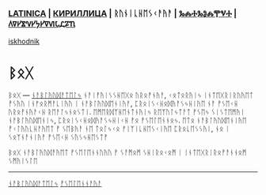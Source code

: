 ### [LATINICA](../Latn/Bog.md) | [КИРИЛЛИЦА](../Cyrl/Бог.md) | ᚱᚢᚾᛁᚳᚺᛖᛊᚲᚨᚤᚨ | [ⰃⰎⰀⰃⰑⰎⰉⰜⰀ](../Glag/Ⰱⱁⰳ.md) | [𐍓𐍠𐍔𐍮𐍝𐍔𐍟𐍔𐍠𐍜𐍡𐍚𐍐𐍴](../Perm/𐍑𐍞𐍒.md)
[iskhodnik](./KNIGA/Bog.md)

#  ᛒᛟᚷ

ᛒᛟᚷ — [ᚾᚨᛒᛚᚤᚢᛞᚨᛏᛖᛚᛃ](ᚾᚨᛒᛚᚤᚢᛞᚨᛏᛖᛚᛃ.md) ᚾᚨᛁᚡᚤᛁᛊᛊᚺᛖᚷᛟ ᚢᚱᛟᚡᚾᚤᚨ, ᚲᛟᛏᛟᚱᚤᛁᛃ ᛁᚾᛏᛖᚷᚱᛁᚱᚢᚤᛖᛏ ᚡᛊᚤᚢ ᛁᚾᚠᛟᚱᛗᚨᚳᛁᚤᚢ ᛁ ᚾᚨᛒᛚᚤᚢᛞᛖᚾᛁᚤᚨ, ᛈᚱᛟᛁᛊᚲᚺᛟᛞᚤᚨᛊᛃᚺᛁᚤᛖ ᚾᚨ ᚡᛊᛖᚲᚺ ᚢᚱᛟᚡᚾᚤᚨᚲᚺ ᚱᛖᚨᛚᛃᚾᛟᛊᛏᛁ. ᛖᛗᛖᚱᛞᛉᚺᛖᚾᛏᚾᚤᛁᛃ ᚱᛖᛉᚢᛚᛃᛏᚨᛏ ᚡᛊᛖᛃ ᛊᛁᛊᛏᛖᛗᚤᛁ ᚾᚨᛒᛚᚤᚢᛞᛖᚾᛁᛃ, ᛈᚱᛟᛁᛊᚲᚺᛟᛞᚤᚨᛊᛃᚺᛁᚲᚺ ᚡᛟ ᚡᛊᛖᛚᛖᚾᚾᛟᛃ. ᛖᛏᛟ ᚾᚨᛒᛚᚤᚢᛞᛖᚾᛁᚤᛖ ᚡᚲᛚᚤᚢᚳᚺᚨᚤᛖᛏ ᚡ ᛊᛖᛒᚤᚨ ᚾᛖ ᛏᛟᛚᛃᚲᛟ ᚠᛁᛉᛁᚳᚺᛖᛊᚲᛁᚤᛖ ᛈᚱᛟᚳᛖᛊᛊᚤᛁ, ᚾᛟ ᛁ ᛊᛟᛉᚾᚨᚾᛁᚤᚨ ᚡᛊᛖᚲᚺ ᛊᚢᛊᛃᚺᛖᛊᛏᚡ

ᛒᛟᚷ ᚾᚨᛒᛚᚤᚢᛞᚨᚤᛖᛏ ᚡᛊᛖᛚᛖᚾᚾᚢᚤᚢ ᚡ ᛊᚨᛗᛟᛗ ᛊᚺᛁᚱᛟᚲᛟᛗ ᛁ ᛁᚾᛏᛖᚷᚱᛁᚱᛟᚡᚨᚾᚾᛟᛗ ᛊᛗᚤᛁᛊᛚᛖ

___
[ᚾᚨᛒᛚᚤᚢᛞᚨᛏᛖᛚᛃ](ᚾᚨᛒᛚᚤᚢᛞᚨᛏᛖᛚᛃ.md)
[ᚡᛊᛖᛚᛖᚾᚾᚨᚤᚨ](ᚡᛊᛖᛚᛖᚾᚾᚨᚤᚨ.md)
